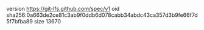 version https://git-lfs.github.com/spec/v1
oid sha256:0a663de2ce81c3ab9f0ddb6d078cabb34abdc43ca357d3b9fe66f7d5f7bfba89
size 13670
